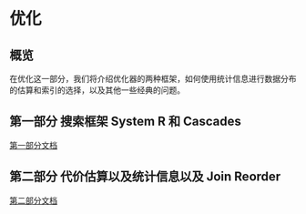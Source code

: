 # 优化

## 概览

在优化这一部分，我们将介绍优化器的两种框架，如何使用统计信息进行数据分布的估算和索引的选择，以及其他一些经典的问题。

## 第一部分 搜索框架 System R 和 Cascades

[第一部分文档](./proj4-part1-README-zh_CN.md)

## 第二部分 代价估算以及统计信息以及 Join Reorder

[第二部分文档](./proj4-part2-README-zh_CN.md)
